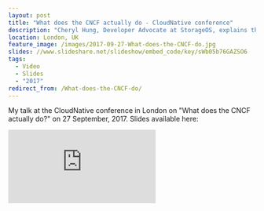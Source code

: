 ```yaml
---
layout: post
title: "What does the CNCF actually do - CloudNative conference"
description: "Cheryl Hung, Developer Advocate at StorageOS, explains the structure and mission of the Cloud Native Computing Foundation."
location: London, UK
feature_image: /images/2017-09-27-What-does-the-CNCF-do.jpg
slides: //www.slideshare.net/slideshow/embed_code/key/sWb05b76GAZSO6
tags:
  - Video
  - Slides
  - "2017"
redirect_from: /What-does-the-CNCF-do/
---
```


My talk at the CloudNative conference in London on "What does the CNCF actually do?" on 27 September, 2017. Slides available here:

<div class="video-wrapper">
    <iframe src="https://player.vimeo.com/video/235890406" frameborder="0" allowfullscreen></iframe>
</div>
